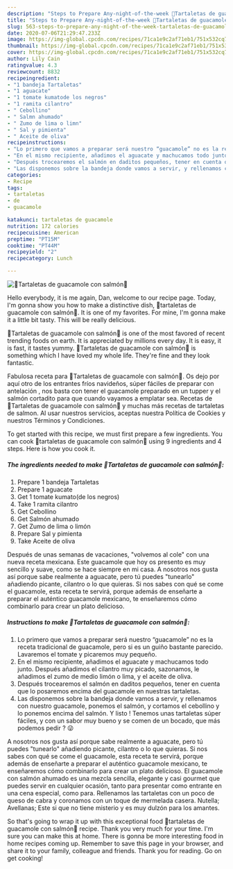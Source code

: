 ```yaml
---
description: "Steps to Prepare Any-night-of-the-week 🔅Tartaletas de guacamole con salmón🔅"
title: "Steps to Prepare Any-night-of-the-week 🔅Tartaletas de guacamole con salmón🔅"
slug: 563-steps-to-prepare-any-night-of-the-week-tartaletas-de-guacamole-con-salmon
date: 2020-07-06T21:29:47.233Z
image: https://img-global.cpcdn.com/recipes/71ca1e9c2af71eb1/751x532cq70/🔅tartaletas-de-guacamole-con-salmon🔅-foto-principal.jpg
thumbnail: https://img-global.cpcdn.com/recipes/71ca1e9c2af71eb1/751x532cq70/🔅tartaletas-de-guacamole-con-salmon🔅-foto-principal.jpg
cover: https://img-global.cpcdn.com/recipes/71ca1e9c2af71eb1/751x532cq70/🔅tartaletas-de-guacamole-con-salmon🔅-foto-principal.jpg
author: Lily Cain
ratingvalue: 4.3
reviewcount: 8832
recipeingredient:
- "1 bandeja Tartaletas"
- "1 aguacate"
- "1 tomate kumatode los negros"
- "1 ramita cilantro"
- " Cebollino"
- " Salmn ahumado"
- " Zumo de lima o limn"
- " Sal y pimienta"
- " Aceite de oliva"
recipeinstructions:
- "Lo primero que vamos a preparar será nuestro “guacamole” no es la receta tradicional de guacamole, pero si es un guiño bastante parecido. Lavaremos el tomate y picaremos muy pequeño."
- "En el mismo recipiente, añadimos el aguacate y machucamos todo junto. Después añadimos el cilantro muy picado, sazonamos, le añadimos el zumo de medio limón o lima, y el aceite de oliva."
- "Después trocearemos el salmón en daditos pequeños, tener en cuenta que lo posaremos encima del guacamole en nuestras tartaletas."
- "Las disponemos sobre la bandeja donde vamos a servir, y rellenamos con nuestro guacamole, ponemos el salmón, y cortamos el cebollino y lo ponemos encima del salmón. Y listo ! Tenemos unas tartaletas súper fáciles, y con un sabor muy bueno y se comen de un bocado, que más podemos pedir ? 😜"
categories:
- Recipe
tags:
- tartaletas
- de
- guacamole

katakunci: tartaletas de guacamole 
nutrition: 172 calories
recipecuisine: American
preptime: "PT15M"
cooktime: "PT44M"
recipeyield: "2"
recipecategory: Lunch

---
```



![🔅Tartaletas de guacamole con salmón🔅](https://img-global.cpcdn.com/recipes/71ca1e9c2af71eb1/751x532cq70/🔅tartaletas-de-guacamole-con-salmon🔅-foto-principal.jpg)

Hello everybody, it is me again, Dan, welcome to our recipe page. Today, I'm gonna show you how to make a distinctive dish, 🔅tartaletas de guacamole con salmón🔅. It is one of my favorites. For mine, I'm gonna make it a little bit tasty. This will be really delicious.

🔅Tartaletas de guacamole con salmón🔅 is one of the most favored of recent trending foods on earth. It is appreciated by millions every day. It is easy, it is fast, it tastes yummy. 🔅Tartaletas de guacamole con salmón🔅 is something which I have loved my whole life. They're fine and they look fantastic.

Fabulosa receta para 🔅Tartaletas de guacamole con salmón🔅. Os dejo por aquí otro de los entrantes fríos navideños, súper fáciles de preparar con antelación , nos basta con tener el guacamole preparado en un tupper y el salmón cortadito para que cuando vayamos a emplatar sea. Recetas de 🔅Tartaletas de guacamole con salmón🔅 y muchas más recetas de tartaletas de salmon. Al usar nuestros servicios, aceptas nuestra Política de Cookies y nuestros Términos y Condiciones.


To get started with this recipe, we must first prepare a few ingredients. You can cook 🔅tartaletas de guacamole con salmón🔅 using 9 ingredients and 4 steps. Here is how you cook it.

<!--inarticleads1-->

##### The ingredients needed to make 🔅Tartaletas de guacamole con salmón🔅:

1. Prepare 1 bandeja Tartaletas
1. Prepare 1 aguacate
1. Get 1 tomate kumato(de los negros)
1. Take 1 ramita cilantro
1. Get  Cebollino
1. Get  Salmón ahumado
1. Get  Zumo de lima o limón
1. Prepare  Sal y pimienta
1. Take  Aceite de oliva


Después de unas semanas de vacaciones, &#34;volvemos al cole&#34; con una nueva receta mexicana. Este guacamole que hoy os presento es muy sencillo y suave, como se hace siempre en mi casa. A nosotros nos gusta así porque sabe realmente a aguacate, pero tú puedes &#34;tunearlo&#34; añadiendo picante, cilantro o lo que quieras. Si nos sabes con qué se come el guacamole, esta receta te servirá, porque además de enseñarte a preparar el auténtico guacamole mexicano, te enseñaremos cómo combinarlo para crear un plato delicioso. 

<!--inarticleads2-->

##### Instructions to make 🔅Tartaletas de guacamole con salmón🔅:

1. Lo primero que vamos a preparar será nuestro “guacamole” no es la receta tradicional de guacamole, pero si es un guiño bastante parecido. Lavaremos el tomate y picaremos muy pequeño.
1. En el mismo recipiente, añadimos el aguacate y machucamos todo junto. Después añadimos el cilantro muy picado, sazonamos, le añadimos el zumo de medio limón o lima, y el aceite de oliva.
1. Después trocearemos el salmón en daditos pequeños, tener en cuenta que lo posaremos encima del guacamole en nuestras tartaletas.
1. Las disponemos sobre la bandeja donde vamos a servir, y rellenamos con nuestro guacamole, ponemos el salmón, y cortamos el cebollino y lo ponemos encima del salmón. Y listo ! Tenemos unas tartaletas súper fáciles, y con un sabor muy bueno y se comen de un bocado, que más podemos pedir ? 😜


A nosotros nos gusta así porque sabe realmente a aguacate, pero tú puedes &#34;tunearlo&#34; añadiendo picante, cilantro o lo que quieras. Si nos sabes con qué se come el guacamole, esta receta te servirá, porque además de enseñarte a preparar el auténtico guacamole mexicano, te enseñaremos cómo combinarlo para crear un plato delicioso. El guacamole con salmón ahumado es una mezcla sencilla, elegante y casi gourmet que puedes servir en cualquier ocasión, tanto para presentar como entrante en una cena especial, como para. Rellenamos las tartaletas con un poco de queso de cabra y coronamos con un toque de mermelada casera. Nutella; Avellanas; Este si que no tiene misterio y es muy dulzón para los amantes. 

So that's going to wrap it up with this exceptional food 🔅tartaletas de guacamole con salmón🔅 recipe. Thank you very much for your time. I'm sure you can make this at home. There is gonna be more interesting food in home recipes coming up. Remember to save this page in your browser, and share it to your family, colleague and friends. Thank you for reading. Go on get cooking!
